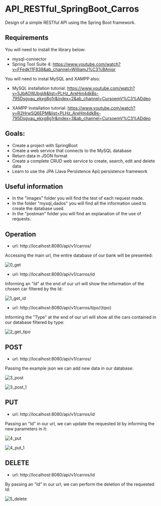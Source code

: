 # API_RESTful_SpringBoot_Carros
Design of a simple RESTful API using the Spring Boot framework.

## Requirements
You will need to install the library below:
- mysql-connector
- Spring Tool Suite 4: 
https://www.youtube.com/watch?v=FFedk11F838&ab_channel=WilliamJ%C3%BAnior

You will need to instal MySQL and XAMPP also:
- MySQL installation tutorial:
https://www.youtube.com/watch?v=5JbAOWJbgIA&list=PLHz_AreHm4dkBs-795Dsgvau_ekxg8g1r&index=2&ab_channel=CursoemV%C3%ADdeo

- XAMPP installation tutorial:
https://www.youtube.com/watch?v=R2HrwSQ6EPM&list=PLHz_AreHm4dkBs-795Dsgvau_ekxg8g1r&index=3&ab_channel=CursoemV%C3%ADdeo


## Goals:
- Create a project with SpringBoot
- Create a web service that connects to the MySQL database
- Return data in JSON format
- Create a complete CRUD web service to create, search, edit and delete data
- Learn to use the JPA (Java Persistence Api) persistence framework

## Useful information
- In the "images" folder you will find the test of each request made.
- In the folder "mysql_dados" you will find all the information used to create the database used.
- In the "postman" folder you will find an explanation of the use of requests.

## Operation
- url: http://localhost:8080/api/v1/carros/

Accessing the main url, the entire database of our bank will be presented:

![0_get](https://user-images.githubusercontent.com/40063504/113340024-c0925d00-9301-11eb-9576-4c560bf40156.PNG)

- url: http://localhost:8080/api/v1/carros/id

Informing an "Id" at the end of our url will show the information of the chosen car filtered by the Id:

![1_get_id](https://user-images.githubusercontent.com/40063504/113340034-c38d4d80-9301-11eb-88f2-736dde366e4c.PNG)

- url: http://localhost:8080/api/v1/carros/tipo/{tipo}

Informing the "Type" at the end of our url will show all the cars contained in our database filtered by type:

![2_get_tipo](https://user-images.githubusercontent.com/40063504/113340040-c5571100-9301-11eb-97b9-a74284d59fac.PNG)

## POST
- url: http://localhost:8080/api/v1/carros/

Passing the example json we can add new data in our database:

![3_post](https://user-images.githubusercontent.com/40063504/113340047-c720d480-9301-11eb-95bb-504e2b9e0326.PNG)

![3_post_1](https://user-images.githubusercontent.com/40063504/113340056-c9832e80-9301-11eb-8bab-2d46de27f3f1.PNG)

## PUT
- url: http://localhost:8080/api/v1/carros/id

Passing an "Id" in our url, we can update the requested Id by informing the new parameters in it:

![4_put](https://user-images.githubusercontent.com/40063504/113340059-cb4cf200-9301-11eb-8681-23559a6f79e2.PNG)

![4_put_1](https://user-images.githubusercontent.com/40063504/113340071-ce47e280-9301-11eb-99af-7394dc4807c9.PNG)

## DELETE
- url: http://localhost:8080/api/v1/carros/id

By passing an "Id" in our url, we can perform the deletion of the requested Id:

![5_delete](https://user-images.githubusercontent.com/40063504/113340078-d011a600-9301-11eb-9904-67d9c1ec7d21.PNG)
